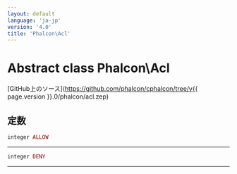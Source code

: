```yaml
---
layout: default
language: 'ja-jp'
version: '4.0'
title: 'Phalcon\Acl'
---
```

# Abstract class **Phalcon\Acl**

[GitHub上のソース](https://github.com/phalcon/cphalcon/tree/v{{ page.version }}.0/phalcon/acl.zep)

## 定数

```php
integer ALLOW
```

* * *

```php
integer DENY
```

* * *
